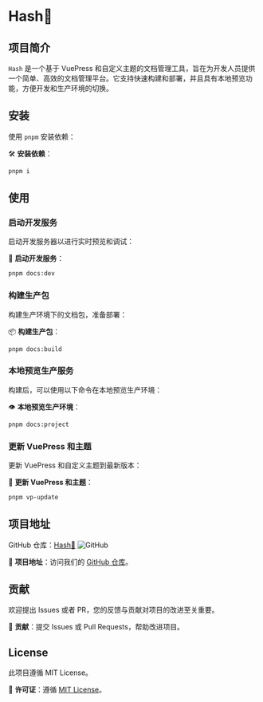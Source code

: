 # Hash🔎

## 项目简介

`Hash` 是一个基于 VuePress 和自定义主题的文档管理工具，旨在为开发人员提供一个简单、高效的文档管理平台。它支持快速构建和部署，并且具有本地预览功能，方便开发和生产环境的切换。

## 安装

使用 `pnpm` 安装依赖：

🛠️ **安装依赖**：

```bash
pnpm i
```

## 使用

### 启动开发服务

启动开发服务器以进行实时预览和调试：

🚀 **启动开发服务**：

```bash
pnpm docs:dev
```

### 构建生产包

构建生产环境下的文档包，准备部署：

📦 **构建生产包**：

```bash
pnpm docs:build
```

### 本地预览生产服务

构建后，可以使用以下命令在本地预览生产环境：

👁️ **本地预览生产环境**：

```bash
pnpm docs:project
```

### 更新 VuePress 和主题

更新 VuePress 和自定义主题到最新版本：

🔄 **更新 VuePress 和主题**：

```bash
pnpm vp-update
```

## 项目地址

GitHub 仓库：[Hash🔎](https://github.com/Pai3141/hash.git)  ![GitHub](https://img.shields.io/badge/GitHub-Repository-blue?style=flat&logo=github)

📌 **项目地址**：访问我们的 [GitHub 仓库](https://github.com/Pai3141/hash.git)。

## 贡献

欢迎提出 Issues 或者 PR，您的反馈与贡献对项目的改进至关重要。

🤝 **贡献**：提交 Issues 或 Pull Requests，帮助改进项目。

## License

此项目遵循 MIT License。

📝 **许可证**：遵循 [MIT License](https://opensource.org/licenses/MIT)。